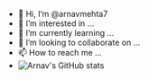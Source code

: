 - 👋 Hi, I’m @arnavmehta7
- 👀 I’m interested in ...
- 🌱 I’m currently learning ...
- 💞️ I’m looking to collaborate on ...
- 📫 How to reach me ...
- ![Arnav's GitHub stats](https://github-readme-stats.vercel.app/api?username=arnavmehta7&show_icons=true&theme=radical)

<!---
arnavmehta7/arnavmehta7 is a ✨ special ✨ repository because its `README.md` (this file) appears on your GitHub profile.
You can click the Preview link to take a look at your changes.
--->
